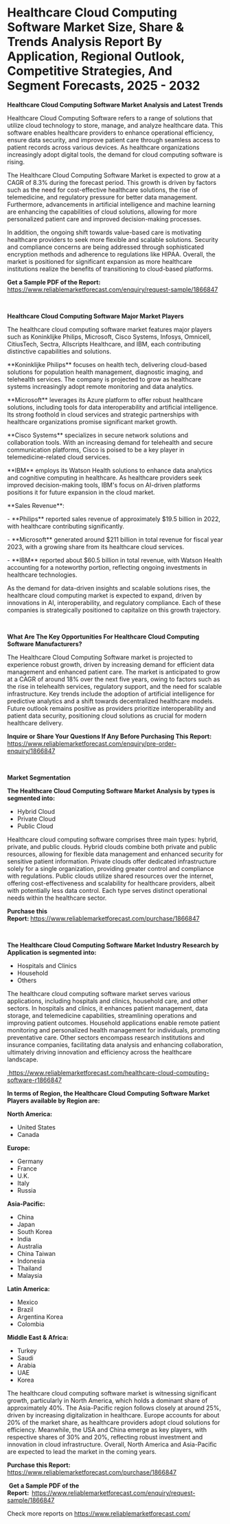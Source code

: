 <p><h1>Healthcare Cloud Computing Software Market Size, Share & Trends Analysis Report By Application, Regional Outlook, Competitive Strategies, And Segment Forecasts, 2025 - 2032</h1></p><p><strong>Healthcare Cloud Computing Software Market Analysis and Latest Trends</strong></p>
<p><p>Healthcare Cloud Computing Software refers to a range of solutions that utilize cloud technology to store, manage, and analyze healthcare data. This software enables healthcare providers to enhance operational efficiency, ensure data security, and improve patient care through seamless access to patient records across various devices. As healthcare organizations increasingly adopt digital tools, the demand for cloud computing software is rising.</p><p>The Healthcare Cloud Computing Software Market is expected to grow at a CAGR of 8.3% during the forecast period. This growth is driven by factors such as the need for cost-effective healthcare solutions, the rise of telemedicine, and regulatory pressure for better data management. Furthermore, advancements in artificial intelligence and machine learning are enhancing the capabilities of cloud solutions, allowing for more personalized patient care and improved decision-making processes.</p><p>In addition, the ongoing shift towards value-based care is motivating healthcare providers to seek more flexible and scalable solutions. Security and compliance concerns are being addressed through sophisticated encryption methods and adherence to regulations like HIPAA. Overall, the market is positioned for significant expansion as more healthcare institutions realize the benefits of transitioning to cloud-based platforms.</p></p>
<p><strong>Get a Sample PDF of the Report:&nbsp;</strong> <a href="https://www.reliablemarketforecast.com/enquiry/request-sample/1866847?utm_campaign=3022&utm_medium=2&utm_source=Github&utm_content=ia&utm_term=11032025&utm_id=healthcare-cloud-computing-software">https://www.reliablemarketforecast.com/enquiry/request-sample/1866847</a></p>
<p>&nbsp;</p>
<p><strong>Healthcare Cloud Computing Software Major Market Players</strong></p>
<p><p>The healthcare cloud computing software market features major players such as Koninklijke Philips, Microsoft, Cisco Systems, Infosys, Omnicell, CitiusTech, Sectra, Allscripts Healthcare, and IBM, each contributing distinctive capabilities and solutions.</p><p>**Koninklijke Philips** focuses on health tech, delivering cloud-based solutions for population health management, diagnostic imaging, and telehealth services. The company is projected to grow as healthcare systems increasingly adopt remote monitoring and data analytics.</p><p>**Microsoft** leverages its Azure platform to offer robust healthcare solutions, including tools for data interoperability and artificial intelligence. Its strong foothold in cloud services and strategic partnerships with healthcare organizations promise significant market growth.</p><p>**Cisco Systems** specializes in secure network solutions and collaboration tools. With an increasing demand for telehealth and secure communication platforms, Cisco is poised to be a key player in telemedicine-related cloud services.</p><p>**IBM** employs its Watson Health solutions to enhance data analytics and cognitive computing in healthcare. As healthcare providers seek improved decision-making tools, IBM's focus on AI-driven platforms positions it for future expansion in the cloud market.</p><p>**Sales Revenue**: </p><p>- **Philips** reported sales revenue of approximately $19.5 billion in 2022, with healthcare contributing significantly. </p><p>- **Microsoft** generated around $211 billion in total revenue for fiscal year 2023, with a growing share from its healthcare cloud services.</p><p>- **IBM** reported about $60.5 billion in total revenue, with Watson Health accounting for a noteworthy portion, reflecting ongoing investments in healthcare technologies.</p><p>As the demand for data-driven insights and scalable solutions rises, the healthcare cloud computing market is expected to expand, driven by innovations in AI, interoperability, and regulatory compliance. Each of these companies is strategically positioned to capitalize on this growth trajectory.</p></p>
<p>&nbsp;</p>
<p><strong>What Are The Key Opportunities For Healthcare Cloud Computing Software Manufacturers?</strong></p>
<p><p>The Healthcare Cloud Computing Software market is projected to experience robust growth, driven by increasing demand for efficient data management and enhanced patient care. The market is anticipated to grow at a CAGR of around 18% over the next five years, owing to factors such as the rise in telehealth services, regulatory support, and the need for scalable infrastructure. Key trends include the adoption of artificial intelligence for predictive analytics and a shift towards decentralized healthcare models. Future outlook remains positive as providers prioritize interoperability and patient data security, positioning cloud solutions as crucial for modern healthcare delivery.</p></p>
<p><strong>Inquire or Share Your Questions If Any Before Purchasing This Report:</strong> <a href="https://www.reliablemarketforecast.com/enquiry/pre-order-enquiry/1866847?utm_campaign=3022&utm_medium=2&utm_source=Github&utm_content=ia&utm_term=11032025&utm_id=healthcare-cloud-computing-software">https://www.reliablemarketforecast.com/enquiry/pre-order-enquiry/1866847</a></p>
<p>&nbsp;</p>
<p><strong>Market Segmentation</strong></p>
<p><strong>The Healthcare Cloud Computing Software Market Analysis by types is segmented into:</strong></p>
<p><ul><li>Hybrid Cloud</li><li>Private Cloud</li><li>Public Cloud</li></ul></p>
<p><p>Healthcare cloud computing software comprises three main types: hybrid, private, and public clouds. Hybrid clouds combine both private and public resources, allowing for flexible data management and enhanced security for sensitive patient information. Private clouds offer dedicated infrastructure solely for a single organization, providing greater control and compliance with regulations. Public clouds utilize shared resources over the internet, offering cost-effectiveness and scalability for healthcare providers, albeit with potentially less data control. Each type serves distinct operational needs within the healthcare sector.</p></p>
<p><strong>Purchase this Report:&nbsp;</strong><a href="https://www.reliablemarketforecast.com/purchase/1866847?utm_campaign=3022&utm_medium=2&utm_source=Github&utm_content=ia&utm_term=11032025&utm_id=healthcare-cloud-computing-software">https://www.reliablemarketforecast.com/purchase/1866847</a></p>
<p>&nbsp;</p>
<p><strong>The Healthcare Cloud Computing Software Market Industry Research by Application is segmented into:</strong></p>
<p><ul><li>Hospitals and Clinics</li><li>Household</li><li>Others</li></ul></p>
<p><p>The healthcare cloud computing software market serves various applications, including hospitals and clinics, household care, and other sectors. In hospitals and clinics, it enhances patient management, data storage, and telemedicine capabilities, streamlining operations and improving patient outcomes. Household applications enable remote patient monitoring and personalized health management for individuals, promoting preventative care. Other sectors encompass research institutions and insurance companies, facilitating data analysis and enhancing collaboration, ultimately driving innovation and efficiency across the healthcare landscape.</p></p>
<p><a href="https://www.reliablemarketforecast.com/healthcare-cloud-computing-software-r1866847?utm_campaign=3022&utm_medium=2&utm_source=Github&utm_content=ia&utm_term=11032025&utm_id=healthcare-cloud-computing-software">&nbsp;https://www.reliablemarketforecast.com/healthcare-cloud-computing-software-r1866847</a></p>
<p><strong>In terms of Region, the Healthcare Cloud Computing Software Market Players available by Region are:</strong></p>
<p>
    <p> <strong> North America: </strong>
        <ul>
            <li>United States</li>
            <li>Canada</li>
        </ul>
        </p> 
    <p> <strong> Europe: </strong>
        <ul>
            <li>Germany</li>
            <li>France</li>
            <li>U.K.</li>
            <li>Italy</li>
            <li>Russia</li>
        </ul>
        </p> 
    <p> <strong> Asia-Pacific: </strong>
        <ul>
            <li>China</li>
            <li>Japan</li>
            <li>South Korea</li>
            <li>India</li>
            <li>Australia</li>
            <li>China Taiwan</li>
            <li>Indonesia</li>
            <li>Thailand</li>
            <li>Malaysia</li>
        </ul>
        </p> 
    <p> <strong> Latin America: </strong>
        <ul>
            <li>Mexico</li>
            <li>Brazil</li>
            <li>Argentina Korea</li>
            <li>Colombia</li>
        </ul>
        </p> 
    <p> <strong> Middle East & Africa: </strong>
        <ul>
            <li>Turkey</li>
            <li>Saudi</li>
            <li>Arabia</li>
            <li>UAE</li>
            <li>Korea</li>
        </ul>
    </p>
    </p>
<p><p>The healthcare cloud computing software market is witnessing significant growth, particularly in North America, which holds a dominant share of approximately 40%. The Asia-Pacific region follows closely at around 25%, driven by increasing digitalization in healthcare. Europe accounts for about 20% of the market share, as healthcare providers adopt cloud solutions for efficiency. Meanwhile, the USA and China emerge as key players, with respective shares of 30% and 20%, reflecting robust investment and innovation in cloud infrastructure. Overall, North America and Asia-Pacific are expected to lead the market in the coming years.</p></p>
<p><strong>Purchase this Report: </strong><a href="https://www.reliablemarketforecast.com/purchase/1866847?utm_campaign=3022&utm_medium=2&utm_source=Github&utm_content=ia&utm_term=11032025&utm_id=healthcare-cloud-computing-software">https://www.reliablemarketforecast.com/purchase/1866847</a></p>
<p>&nbsp;<strong>Get a Sample PDF of the Report:&nbsp;&nbsp;</strong><a href="https://www.reliablemarketforecast.com/enquiry/request-sample/1866847?utm_campaign=3022&utm_medium=2&utm_source=Github&utm_content=ia&utm_term=11032025&utm_id=healthcare-cloud-computing-software">https://www.reliablemarketforecast.com/enquiry/request-sample/1866847</a></p>
<p><strong></strong></p>
<p>Check more reports on <a href="https://www.reliablemarketforecast.com/?utm_campaign=3022&utm_medium=2&utm_source=Github&utm_content=ia&utm_term=11032025&utm_id=healthcare-cloud-computing-software">https://www.reliablemarketforecast.com/</a></p>